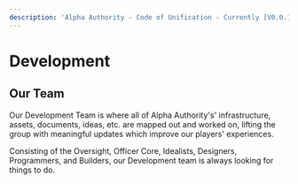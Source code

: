 ```yaml
---
description: 'Alpha Authority - Code of Unification - Currently [V0.0.13]'
---
```


# Development

## Our Team

Our Development Team is where all of Alpha Authority's' infrastructure, assets, documents, ideas, etc. are mapped out and worked on, lifting the group with meaningful updates which improve our players' experiences.   
  
Consisting of the Oversight, Officer Core, Idealists, Designers, Programmers, and Builders, our Development team is always looking for things to do.

